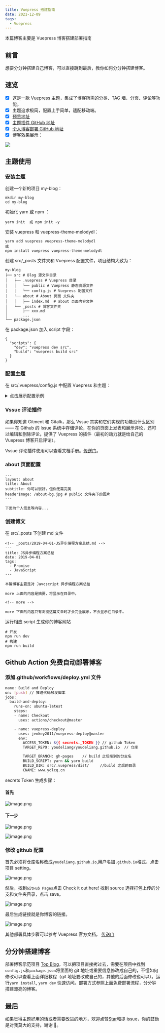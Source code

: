 ```yaml
---
title: Vuepress 搭建指南
date: 2021-12-09
tags:
  - Vuepress
---
```


本篇博客主要是 Vuepress 博客搭建部署指南

<!-- more -->

## 前言

想要分分钟搭建自己博客，可以直接跳到最后，教你如何分分钟搭建博客。

## 速览

- [x] 这是一款 Vuepress 主题，集成了博客所需的分类、TAG 墙、分页、评论等功能。
- [x] 主题追求极简，配置上手简单，适配移动端。
- [x] [预览地址](http://www.ydlcq.cn/)
- [x] [主题插件 GitHub 地址](https://github.com/youdeliang/vuepress-theme-melodydl)
- [x] [个人博客部署 GitHub 地址](https://github.com/youdeliang/youdeliang.github.io)
- [x] 博客效果展示：

![](https://p3-juejin.byteimg.com/tos-cn-i-k3u1fbpfcp/daa9a1cdc40b453c85575481a83e18ed~tplv-k3u1fbpfcp-zoom-1.image)

## 主题使用

### 安装主题

创建一个新的项目 my-blog：

```
mkdir my-blog
cd my-blog
```

初始化 yarn 或 npm ：

```
yarn init  或 npm init -y
```

安装 vuepress 和 vuepress-theme-melodydl：

```
yarn add vuepress vuepress-theme-melodydl
或
npm install vuepress vuepress-theme-melodydl
```

创建 src/\_posts 文件夹和 Vuepress 配置文件，项目结构大致为：

```
my-blog
├── src # Blog 源文件目录
│   ├── .vuepress # Vuepress 目录
│   │   └── public # Vuepress 静态资源文件
│   │   └── config.js # Vuepress 配置文件
│   └── about # About 页面 文件夹
│   │   ├── index.md  # about 页面内容文件
│   └── _posts # 博客文件夹
│       ├── xxx.md
│       ...
└── package.json
```

在 package.json 加入 script 字段：

```
{
  "scripts": {
    "dev": "vuepress dev src",
    "build": "vuepress build src"
  }
}
```

### 配置主题

在 src/.vuepress/config.js 中配置 Vuepress 和主题：

<details>
  <summary>点击展示配置示例</summary>

    module.exports = {
        // 网站 Title
          title: 'Top 的博客 ｜ Top Blog',

          // 网站描述
          description: '个人博客',

          // 网站 favicon 图标设置等
          head: [
            ['link', { rel: 'icon', href: '/favicon.ico' }],
            ['meta', { name: 'viewport', content: 'width=device-width,initial-scale=1,user-scalable=no' }]
          ],

          // 使用的主题
          theme: 'melodydl',

          // 主题配置
          themeConfig: {
            title: 'Top Blog',

        // 个人信息（没有或不想设置的，删掉对应字段即可）
        personalInfo: {

        // 名称
          name: 'melodydl',

          // 头像 public文件夹下
          avatar: '/avatar-top.jpeg',

          // 头部背景图
          headerBackgroundImg: '/avatar-bg.jpeg',

          // 个人简介 (支持 HTML)
          description: 'In me the tiger sniffs the rose<br/>心有猛虎，细嗅蔷薇',

           // 电子邮箱
          email: 'facecode@foxmail.com',

          // 所在地
          location: 'Shanghai, China'
        },
        // 顶部导航栏内容
        nav: [
          {text: 'HOME', link: '/' },
          {text: 'ABOUT', link: '/about/'},
          {text: 'TAGS', link: '/tags/'}
        ],

        // 首页头部标题背景图设置，图片直接放在 public 文件夹下
        header: {
          home: {
            title: 'Top Blog',
            subtitle: '好好生活，慢慢相遇',
            headerImage: '/home-bg.jpeg'
          },

          // tag页面头部标题背景图设置，图片直接放在 public 文件夹下
          tags: {
            title: 'Tags',
            subtitle: '遇见你花光了我所有的运气',
            headerImage: '/tags-bg.jpg'
          },

          // 文章详情头部背景图
          postHeaderImg: '/post-bg.jpeg',
        },

        // 社交平台帐号信息
        sns: {
          csdn: {
            account: 'csdn',
            link: 'https://blog.csdn.net/weixin_44002432',
          },
          weibo: {
            account: 'weibo',
            link: 'https://weibo.com/u/5656925978',
          },
          juejin: {
            account: 'juejin',
            link: 'https://juejin.im/user/3843548382238791'
          },
          zhihu: {
            account: 'zhihu',
            link: 'https://www.zhihu.com/people/sheng-tang-de-xing-kong'
          },
          github: {
            account: 'github',
            link: 'https://github.com/youdeliang'
          }
        },
        // 底部 footer 的相关设置
        footer: {
          // gitbutton  配置
          gitbtn: {
            // 仓库地址
            repository: "https://ghbtns.com/github-btn.html?user=youdeliang&repo=vuepress-theme-top&type=star&count=true",
            frameborder: 0,
            scrolling: 0,
            width: "80px",
            height: "20px"
          },

          // 添加自定义 footer
          custom: `Copyright &copy; Top Blog 2020 <br />
            Theme By <a href="https://www.vuepress.cn/" target="_blank">VuePress</a>
            | <a href="https://www.github.com/youdeliang/" target="_blank">youdeliang</a>`
        },

        // 分页配置
        pagination: {
          // 每页文章数量
          perPage: 5,
        },

        // vssue 评论配置, 如果不需要，可以设置 comments: false
        comments: {
          owner: 'youdeliang',
          repo: 'vuepress-theme-melodydl',
          clientId: 'dfba8ecad544784fec1f',
          clientSecret: '1358ac11bc8face24f598601991083e27372988d',
          autoCreateIssue: false,
        },
      }
    }

</details>

### Vssue 评论插件

如果你知道 Gitment 和 Gitalk，那么 Vssue 其实和它们实现的功能没什么区别 —— 在 Github 的 Issue 系统中存储评论，在你的页面上发表和展示评论，还可以编辑和删除评论，提供了 Vuepress 的插件（最初的动力就是给自己的 Vuepress 博客开启评论）。

Vssue 评论插件使用可以查看文档手册。[传送门](https://vssue.js.org/guide/)。

### about 页面配置

```
---
layout: about
title: About
subtitle: 你可以很好，但你无需完美
headerImage: /about-bg.jpg # public 文件夹下的图片
---

下面为个人信息等内容...
```

### 创建博文

在 src/\_posts 下创建 md 文件

```
<!-- _posts/2019-04-01-JS异步编程方案总结.md -->
---
title: JS异步编程方案总结
date: 2019-04-01
tags:
  - Promise
  - JavaScript
---

本篇博客主要是对 Javcscript 异步编程方案总结

more 上面的内容是摘要，将显示在目录中。

<!-- more -->

more 下面的内容只有浏览这篇文章时才会完全展示，不会显示在目录中。

```

运行相应 script 生成你的博客网站

```
# 开发
npm run dev
# 构建
npm run build
```

## Github Action 免费自动部署博客

### 添加.github/workflows/deploy.yml 文件

```sh
name: Build and Deploy
on: [push] // 推送代码触发脚本
jobs:
  build-and-deploy:
    runs-on: ubuntu-latest
    steps:
    - name: Checkout
      uses: actions/checkout@master

    - name: vuepress-deploy
      uses: jenkey2011/vuepress-deploy@master
      env:
        ACCESS_TOKEN: ${{ secrets._TOKEN }} // github Token
        TARGET_REPO: youdeliang/youdeliang.github.io  // 仓库

        TARGET_BRANCH: gh-pages    // build 之后推到的分支名
        BUILD_SCRIPT: yarn && yarn build
        BUILD_DIR: src/.vuepress/dist/     //build 之后的目录
        CNAME: www.ydlcq.cn
```

secrets Token 生成步骤：

#### 首先

![image.png](https://p6-juejin.byteimg.com/tos-cn-i-k3u1fbpfcp/ce64d81c1dcb4d4597af16051b7817f6~tplv-k3u1fbpfcp-watermark.image?)

#### 下一步

![image.png](https://p3-juejin.byteimg.com/tos-cn-i-k3u1fbpfcp/cb16e70a25954186bf2810f4e9bb9626~tplv-k3u1fbpfcp-watermark.image?)

![image.png](https://p1-juejin.byteimg.com/tos-cn-i-k3u1fbpfcp/6141a82b74584d9a852cdd90a66b9647~tplv-k3u1fbpfcp-watermark.image?)

### 修改 github 配置

首先必须将仓库名称改成`youdeliang.github.io`,用户名加`.github.io`格式，点击项目 setting。

![image.png](https://p1-juejin.byteimg.com/tos-cn-i-k3u1fbpfcp/ebd8dd8c629d4e97b7b9053966bd51b3~tplv-k3u1fbpfcp-watermark.image?)

然后，找到`GitHub Pages`点击 Check it out here!
找到 source 选择打包上传的分支和文件夹目录，点击 save。

![image.png](https://p1-juejin.byteimg.com/tos-cn-i-k3u1fbpfcp/b8a647c681e24ae18ebb549f29b3f564~tplv-k3u1fbpfcp-watermark.image?)

最后生成链接就是你博客的链接。

![image.png](https://p3-juejin.byteimg.com/tos-cn-i-k3u1fbpfcp/87fb7e3cc5ba4c2d954deaa71ef84850~tplv-k3u1fbpfcp-watermark.image?)

其他部署具体步骤可以参考 Vuepress 官方文档。 [传送门](https://vuepress.vuejs.org/zh/guide/deploy.html#github-pages)

## 分分钟搭建博客

部署博客示范项目
[Top Blog](https://github.com/youdeliang/youdeliang.github.io)，可以把项目直接拷过去，需要在项目中找到`config.js`和`package.json`将里面的 git 地址或重要信息修改成自己的，不懂如何修改可以查看上面详细教程（git 地址要改成自己的，其他的后面修改也可以）。运行`yarn install`, `yarn dev` 快速访问。部署方式参照上面免费部署流程，分分钟搭建漂亮的博客。

## 最后

如果觉得主题好用的话或者需要改进的地方，欢迎点赞[Star](https://github.com/youdeliang/vuepress-theme-melodydl)和提 issue，你的鼓励是对我莫大的支持，谢谢 🙏。
